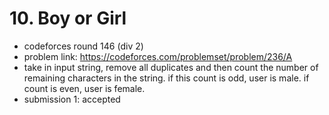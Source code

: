 # 10. Boy or Girl

* codeforces round 146 (div 2)
* problem link: https://codeforces.com/problemset/problem/236/A
* take in input string, remove all duplicates and then count the number of remaining characters in the string. if this count is odd, user is male. if count is even, user is female.
* submission 1: accepted
